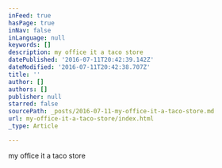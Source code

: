 ```yaml
---
inFeed: true
hasPage: true
inNav: false
inLanguage: null
keywords: []
description: my office it a taco store
datePublished: '2016-07-11T20:42:39.142Z'
dateModified: '2016-07-11T20:42:38.707Z'
title: ''
author: []
authors: []
publisher: null
starred: false
sourcePath: _posts/2016-07-11-my-office-it-a-taco-store.md
url: my-office-it-a-taco-store/index.html
_type: Article

---
```

my office it a taco store
